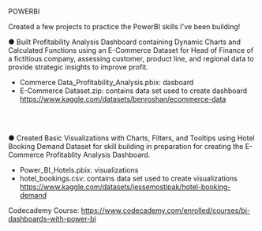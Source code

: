 POWERBI

Created a few projects to practice the PowerBI skills I've been building!

●	 Built Profitability Analysis Dashboard containing Dynamic Charts and Calculated Functions using an E-Commerce Dataset for Head of Finance of a fictitious company, assessing customer, product line, and regional data to provide strategic insights to improve profit.

 * Commerce Data_Profitability_Analysis.pbix: dasboard <br />
 * E-Commerce Dataset.zip: contains data set used to create dashboard
https://www.kaggle.com/datasets/benroshan/ecommerce-data

<br />
<br />

●	 Created Basic Visualizations with Charts, Filters, and Tooltips using Hotel Booking Demand Dataset for skill building in preparation for creating the E-Commerce Profitablity Analysis Dashboard.

  * Power_BI_Hotels.pbix: visualizations <br />
  * hotel_bookings.csv: contains data set used to create visualizations <br />
https://www.kaggle.com/datasets/jessemostipak/hotel-booking-demand

Codecademy Course: https://www.codecademy.com/enrolled/courses/bi-dashboards-with-power-bi
